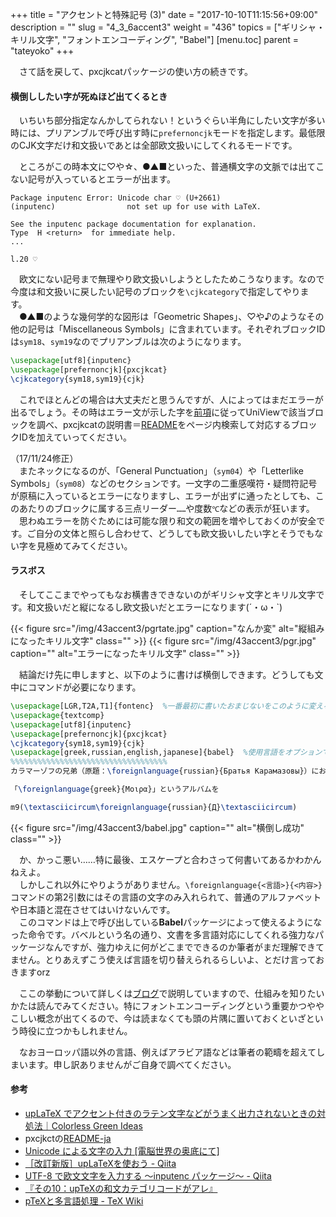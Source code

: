 +++
title = "アクセントと特殊記号 (3)"
date = "2017-10-10T11:15:56+09:00"
description = ""
slug = "4_3_6accent3"
weight = "436"
topics = ["ギリシャ・キリル文字", "フォントエンコーディング", "Babel"]
[menu.toc]
    parent = "tateyoko"
+++

&#x3000;さて話を戻して、pxcjkcatパッケージの使い方の続きです。

#### 横倒ししたい字が死ぬほど出てくるとき
　いちいち部分指定なんかしてられない！というぐらい半角にしたい文字が多い時には、プリアンブルで呼び出す時に`prefernoncjk`モードを指定します。最低限のCJK文字だけ和文扱いであとは全部欧文扱いにしてくれるモードです。

　ところがこの時本文に♡や☆、●▲■といった、普通横文字の文脈では出てこない記号が入っているとエラーが出ます。

    Package inputenc Error: Unicode char ♡ (U+2661)
    (inputenc)                not set up for use with LaTeX.

    See the inputenc package documentation for explanation.
    Type  H <return>  for immediate help.
    ...                                              
                                                    
    l.20 ♡

　欧文にない記号まで無理やり欧文扱いしようとしたためこうなります。なので今度は和文扱いに戻したい記号のブロックを`\cjkcategory`で指定してやります。  
　●▲■のような幾何学的な図形は「Geometric Shapes」、♡や♪のようなその他の記号は「Miscellaneous Symbols」に含まれています。それぞれブロックIDは`sym18`、`sym19`なのでプリアンブルは次のようになります。

```LaTeX
\usepackage[utf8]{inputenc}
\usepackage[prefernoncjk]{pxcjkcat}
\cjkcategory{sym18,sym19}{cjk}
```

　これでほとんどの場合は大丈夫だと思うんですが、人によってはまだエラーが出るでしょう。その時はエラー文が示した字を[前項](/tutorial/Unicode/)に従ってUniViewで該当ブロックを調べ、pxcjkcatの説明書＝[README](http://mirrors.ctan.org/macros/latex/contrib/pxcjkcat/README-ja)をページ内検索して対応するブロックIDを加えていってください。

（17/11/24修正）  
　またネックになるのが、「General Punctuation」（`sym04`）や「Letterlike Symbols」（`sym08`）などのセクションです。一文字の二重感嘆符・疑問符記号が原稿に入っているとエラーになりますし、エラーが出ずに通ったとしても、このあたりのブロックに属する三点リーダー`……`や度数`℃`などの表示が狂います。  
　思わぬエラーを防ぐためには可能な限り和文の範囲を増やしておくのが安全です。ご自分の文体と照らし合わせて、どうしても欧文扱いしたい字とそうでもない字を見極めてみてください。

#### ラスボス
　そしてここまでやってもなお横書きできないのがギリシャ文字とキリル文字です。和文扱いだと縦になるし欧文扱いだとエラーになります(´・ω・`)

{{< figure src="/img/43accent3/pgrtate.jpg" caption="なんか変" alt="縦組みになったキリル文字" class="" >}}
{{< figure src="/img/43accent3/pgr.jpg" caption="" alt="エラーになったキリル文字" class="" >}}

　結論だけ先に申しますと、以下のように書けば横倒しできます。どうしても文中にコマンドが必要になります。

```LaTeX
\usepackage[LGR,T2A,T1]{fontenc}  %一番最初に書いたおまじないをこのように変える
\usepackage{textcomp}
\usepackage[utf8]{inputenc}
\usepackage[prefernoncjk]{pxcjkcat}
\cjkcategory{sym18,sym19}{cjk}
\usepackage[greek,russian,english,japanese]{babel}  %使用言語をオプションで列挙し、最後はメインの日本語にする
%%%%%%%%%%%%%%%%%%%%%%%%%%%%%%%%%%%
カラマーゾフの兄弟（原題：\foreignlanguage{russian}{Братья Карамазовы}）において、

「\foreignlanguage{greek}{Μοιρα}」というアルバムを

m9(\textasciicircum\foreignlanguage{russian}{Д}\textasciicircum)
```

{{< figure src="/img/43accent3/babel.jpg" caption="" alt="横倒し成功" class="" >}}

　か、かっこ悪い……特に最後、エスケープと合わさって何書いてあるかわかんねえよ。  
　しかしこれ以外にやりようがありません。`\foreignlanguage{<言語>}{<内容>}`コマンドの第2引数にはその言語の文字のみ入れられて、普通のアルファベットや日本語と混在させてはいけないんです。  
　このコマンドは上で呼び出している**Babel**パッケージによって使えるようになった命令です。バベルという名の通り、文書を多言語対応にしてくれる強力なパッケージなんですが、強力ゆえに何がどこまでできるのか筆者がまだ理解できてません。とりあえずこう使えば言語を切り替えられるらしいよ、とだけ言っておきますorz

　ここの挙動について詳しくは[ブログ](http://hakuoku.hatenablog.com/entry/2017/10/10/231839)で説明していますので、仕組みを知りたいかたは読んでみてください。特にフォントエンコーディングという重要かつややこしい概念が出てくるので、今は読まなくても頭の片隅に置いておくといざという時役に立つかもしれません。

　なおヨーロッパ語以外の言語、例えばアラビア語などは筆者の範疇を超えてしまいます。申し訳ありませんがご自身で調べてください。


#### 参考
- [upLaTeX でアクセント付きのラテン文字などがうまく出力されないときの対処法｜Colorless Green Ideas](http://id.fnshr.info/2017/05/27/pxcjkcat/)
- pxcjkctの[README-ja](http://mirrors.ctan.org/macros/latex/contrib/pxcjkcat/README-ja)
- [Unicode による文字の入力 [電脳世界の奥底にて]](http://zrbabbler.sp.land.to/unichar.html)
- [［改訂新版］upLaTeXを使おう - Qiita](http://qiita.com/zr_tex8r/items/5c14042078b20edbfb07)
- [UTF-8 で欧文文字を入力する ～inputenc パッケージ～ - Qiita](http://qiita.com/zr_tex8r/items/b40ca3478e4fe14868e5)
- [『その10：upTeXの和文カテゴリコードがアレ』](http://qiita.com/zr_tex8r/items/297154ca924749e62471#%E3%81%9D%E3%81%AE10uptex%E3%81%AE%E5%92%8C%E6%96%87%E3%82%AB%E3%83%86%E3%82%B4%E3%83%AA%E3%82%B3%E3%83%BC%E3%83%89%E3%81%8C%E3%82%A2%E3%83%AC)
- [pTeXと多言語処理 - TeX Wiki](https://texwiki.texjp.org/?cmd=read&page=pTeX%E3%81%A8%E5%A4%9A%E8%A8%80%E8%AA%9E%E5%87%A6%E7%90%86&word=%E3%82%AD%E3%83%AA%E3%83%AB%E6%96%87%E5%AD%97)